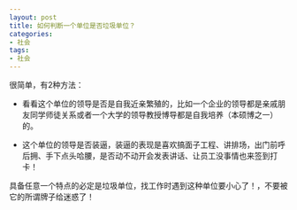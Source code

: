 ```yaml
---
layout: post
title: 如何判断一个单位是否垃圾单位？
categories:
- 社会
tags:
- 社会
---
```


很简单，有2种方法：
- 看看这个单位的领导是否是自我近亲繁殖的，比如一个企业的领导都是亲戚朋友同学师徒关系或者一个大学的领导教授博导都是自我培养（本硕博之一）的。
<!--more-->
- 这个单位的领导是否装逼，装逼的表现是喜欢搞面子工程、讲排场，出门前呼后拥、手下点头哈腰，是否动不动开会发表讲话、让员工没事情也来签到打卡！

具备任意一个特点的必定是垃圾单位，找工作时遇到这种单位要小心了！，不要被它的所谓牌子给迷惑了！

